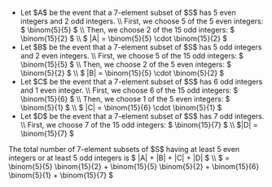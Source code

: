 <ul>
<li> Let $A$ be the event that a 7-element subset of $S$ has 5 even integers and 2 odd integers. \\
First, we choose 5 of the 5 even integers: $ \binom{5}{5} $ \\
Then, we choose 2 of the 15 odd integers: $ \binom{15}{2} $ \\
$ |A| = \binom{5}{5} \cdot \binom{15}{2} $
	<li> Let $B$ be the event that a 7-element subset of $S$ has 5 odd integers and 2 even integers. \\
First, we choose 5 of the 15 odd integers: $ \binom{15}{5} $ \\
Then, we choose 2 of the 5 even integers: $ \binom{5}{2} $ \\
$ |B| = \binom{15}{5} \cdot \binom{5}{2} $
	<li> Let $C$ be the event that a 7-element subset of $S$ has 6 odd integers and 1 even integer. \\
First, we choose 6 of the 15 odd integers: $ \binom{15}{6} $ \\
Then, we choose 1 of the 5 even integers: $ \binom{5}{1} $ \\
$ |C| = \binom{15}{6} \cdot \binom{5}{1} $
	<li> Let $D$ be the event that a 7-element subset of $S$ has 7 odd integers. \\
First, we choose 7 of the 15 odd integers: $ \binom{15}{7} $ \\
$|D| = \binom{15}{7} $
</ul>
The total number of 7-element subsets of $S$ having at least 5 even integers or at least 5 odd integers is $ |A| + |B| + |C| + |D| $ \\
$ = \binom{5}{5} \binom{15}{2} + \binom{15}{5} \binom{5}{2} + \binom{15}{6} \binom{5}{1} + \binom{15}{7} $
